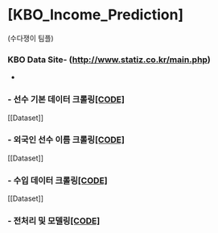 # [KBO_Income_Prediction]
(수다쟁이 팀플)
### KBO Data Site- (http://www.statiz.co.kr/main.php)
-


### - 선수 기본 데이터 크롤링[[CODE]](https://github.com/I-SUBIN/KBO_Income_Prediction/blob/master/Statiz_All_Season_Crawling.ipynb)
[[Dataset]]

### - 외국인 선수 이름 크롤링[[CODE]](https://github.com/I-SUBIN/KBO_Income_Prediction/blob/master/Foreigner_Crawling.ipynb)
[[Dataset]]

### - 수입 데이터 크롤링[[CODE]](https://github.com/I-SUBIN/KBO_Income_Prediction/blob/master/Income_Crawling.ipynb)
[[Dataset]]

### - 전처리 및 모델링[[CODE]](https://github.com/I-SUBIN/KBO_Income_Prediction/blob/master/Income_Prediction.ipynb)



